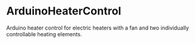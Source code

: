 # ArduinoHeaterControl
Arduino heater control for electric heaters with a fan and two individually controllable heating elements.
